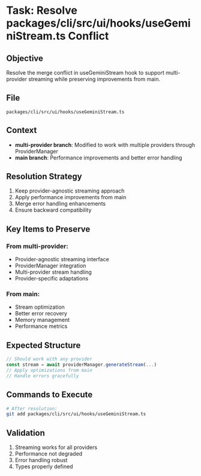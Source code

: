 # Task: Resolve packages/cli/src/ui/hooks/useGeminiStream.ts Conflict

## Objective

Resolve the merge conflict in useGeminiStream hook to support multi-provider streaming while preserving improvements from main.

## File

`packages/cli/src/ui/hooks/useGeminiStream.ts`

## Context

- **multi-provider branch**: Modified to work with multiple providers through ProviderManager
- **main branch**: Performance improvements and better error handling

## Resolution Strategy

1. Keep provider-agnostic streaming approach
2. Apply performance improvements from main
3. Merge error handling enhancements
4. Ensure backward compatibility

## Key Items to Preserve

### From multi-provider:

- Provider-agnostic streaming interface
- ProviderManager integration
- Multi-provider stream handling
- Provider-specific adaptations

### From main:

- Stream optimization
- Better error recovery
- Memory management
- Performance metrics

## Expected Structure

```typescript
// Should work with any provider
const stream = await providerManager.generateStream(...)
// Apply optimizations from main
// Handle errors gracefully
```

## Commands to Execute

```bash
# After resolution:
git add packages/cli/src/ui/hooks/useGeminiStream.ts
```

## Validation

1. Streaming works for all providers
2. Performance not degraded
3. Error handling robust
4. Types properly defined
